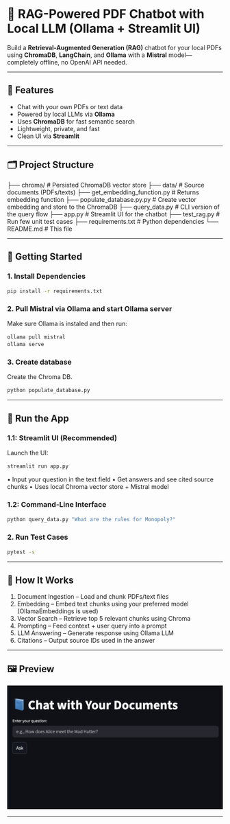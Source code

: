 # 🤖 RAG-Powered PDF Chatbot with Local LLM (Ollama + Streamlit UI)

Build a **Retrieval-Augmented Generation (RAG)** chatbot for your local PDFs using **ChromaDB**, **LangChain**, and **Ollama** with a **Mistral** model—completely offline, no OpenAI API needed.

---

## 📌 Features

- Chat with your own PDFs or text data
- Powered by local LLMs via **Ollama**
- Uses **ChromaDB** for fast semantic search
- Lightweight, private, and fast
- Clean UI via **Streamlit**

---

## 🗂️ Project Structure

├── chroma/ # Persisted ChromaDB vector store
├── data/ # Source documents (PDFs/texts)
├── get_embedding_function.py # Returns embedding function
├── populate_database.py.py # Create vector embedding and store to the ChromaDB
├── query_data.py # CLI version of the query flow
├── app.py # Streamlit UI for the chatbot
├── test_rag.py # Run few unit test cases
├── requirements.txt # Python dependencies
└── README.md # This file

---

## 🚀 Getting Started

### 1. Install Dependencies

```bash
pip install -r requirements.txt
```

### 2. Pull Mistral via Ollama and start Ollama server

Make sure Ollama is instaled and then run:

```bash
ollama pull mistral
ollama serve
```

### 3. Create database

Create the Chroma DB.

```bash
python populate_database.py
```

---

## 🧠 Run the App

### 1.1: Streamlit UI (Recommended)

Launch the UI:

```bash
streamlit run app.py
```

• Input your question in the text field
• Get answers and see cited source chunks
• Uses local Chroma vector store + Mistral model

### 1.2: Command-Line Interface

```bash
python query_data.py "What are the rules for Monopoly?"
```

### 2. Run Test Cases

```bash
pytest -s
```

---

## 🧱 How It Works

1. Document Ingestion – Load and chunk PDFs/text files
2. Embedding – Embed text chunks using your preferred model (OllamaEmbeddings is used)
3. Vector Search – Retrieve top 5 relevant chunks using Chroma
4. Prompting – Feed context + user query into a prompt
5. LLM Answering – Generate response using Ollama LLM
6. Citations – Output source IDs used in the answer

---

## 🖼️ Preview

![Landing Page](https://github.com/sarmishra/Python-RAG-Chatbot/blob/main/AI_Chatbot_UI.png)

---
